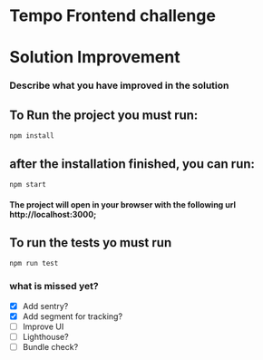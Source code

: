 # Tempo Frontend challenge

# Solution Improvement

### Describe what you have improved in the solution

## To Run the project you must run:

```
npm install
```

## after the installation finished, you can run:

```
npm start
```

#### The project will open in your browser with the following url http://localhost:3000;

## To run the tests yo must run

```
npm run test
```

### what is missed yet?


- [x] Add sentry?
- [x] Add segment for tracking?
- [ ] Improve UI
- [ ] Lighthouse?
- [ ] Bundle check?
